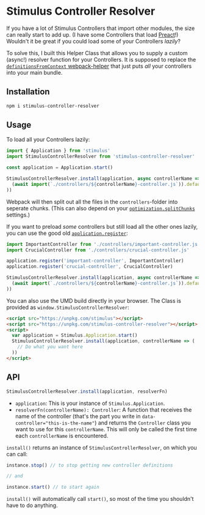 # Stimulus Controller Resolver

If you have a lot of Stimulus Controllers that import other modules, the size can really start to add up. (I have some Controllers that load [Preact](https://preactjs.com)!) Wouldn't it be great if you could load some of your Controllers _lazily_?

To solve this, I built this Helper Class that allows you to supply a custom (async!) resolver function for your Controllers. It is supposed to replace the [`definitionsFromContext` webpack-helper](https://stimulusjs.org/handbook/installing#using-webpack) that just puts _all_ your controllers into your main bundle.


## Installation

```sh
npm i stimulus-controller-resolver
```


## Usage

To load all your Controllers lazily:

```js
import { Application } from 'stimulus'
import StimulusControllerResolver from 'stimulus-controller-resolver'

const application = Application.start()

StimulusControllerResolver.install(application, async controllerName => (
  (await import(`./controllers/${controllerName}-controller.js`)).default
))
```

Webpack will then split out all the files in the `controllers`-folder into seperate chunks. (This can also depend on your [`optimization.splitChunks`](https://webpack.js.org/plugins/split-chunks-plugin/) settings.)


If you want to preload _some_ controllers but still load all the other ones lazily, you can use the good old [`application.register`](https://stimulusjs.org/handbook/installing#using-other-build-systems):

```js
import ImportantController from './controllers/important-controller.js'
import CrucialController from './controllers/crucial-controller.js'

application.register('important-controller', ImportantController)
application.register('crucial-controller', CrucialController)

StimulusControllerResolver.install(application, async controllerName => (
  (await import(`./controllers/${controllerName}-controller.js`)).default
))
```

You can also use the UMD build directly in your browser. The Class is provided as `window.StimulusControllerResolver`:

```html
<script src="https://unpkg.com/stimulus"></script>
<script src="https://unpkg.com/stimulus-controller-resolver"></script>
<script>
  var application = Stimulus.Application.start()
  StimulusControllerResolver.install(application, controllerName => (
    // Do what you want here
  ))
</script>
```


## API

```js
StimulusControllerResolver.install(application, resolverFn)
```

- `application`: This is your instance of `Stimulus.Application`.
- `resolverFn(controllerName): Controller`: A function that receives the name of the controller (that's the part you write in `data-controller="this-is-the-name"`) and returns the `Controller` class you want to use for this `controllerName`. This will only be called the first time each `controllerName` is encountered.

`install()` returns an instance of `StimulusControllerResolver`, on which you can call:

```js
instance.stop() // to stop getting new controller definitions

// and

instance.start() // to start again
````

`install()` will automatically call `start()`, so most of the time you shouldn't have to do anything.
